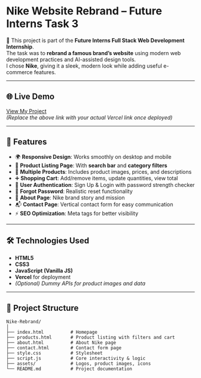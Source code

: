 # Nike Website Rebrand – Future Interns Task 3

🚀 This project is part of the **Future Interns Full Stack Web Development Internship**.  
The task was to **rebrand a famous brand’s website** using modern web development practices and AI-assisted design tools.  
I chose **Nike**, giving it a sleek, modern look while adding useful e-commerce features.  

---

## 🌐 Live Demo
[View My Project](https://your-nike-rebrand.vercel.app)  
*(Replace the above link with your actual Vercel link once deployed)*

---

## 📌 Features
- 🌍 **Responsive Design**: Works smoothly on desktop and mobile  
- 🛒 **Product Listing Page**: With **search bar** and **category filters**  
- 👟 **Multiple Products**: Includes product images, prices, and descriptions  
- ➕ **Shopping Cart**: Add/remove items, update quantities, view total  
- 🔑 **User Authentication**: Sign Up & Login with password strength checker  
- 🔑 **Forgot Password**: Realistic reset functionality  
- 📖 **About Page**: Nike brand story and mission  
- 📬 **Contact Page**: Vertical contact form for easy communication  
- ⚡ **SEO Optimization**: Meta tags for better visibility  

---

## 🛠️ Technologies Used
- **HTML5**  
- **CSS3**  
- **JavaScript (Vanilla JS)**  
- **Vercel** for deployment  
- *(Optional) Dummy APIs for product images and data*

---

## 📂 Project Structure
```plaintext
Nike-Rebrand/
│
├── index.html          # Homepage
├── products.html       # Product listing with filters and cart
├── about.html          # About Nike page
├── contact.html        # Contact form page
├── style.css           # Stylesheet
├── script.js           # Core interactivity & logic
├── assets/             # Logos, product images, icons
└── README.md           # Project documentation